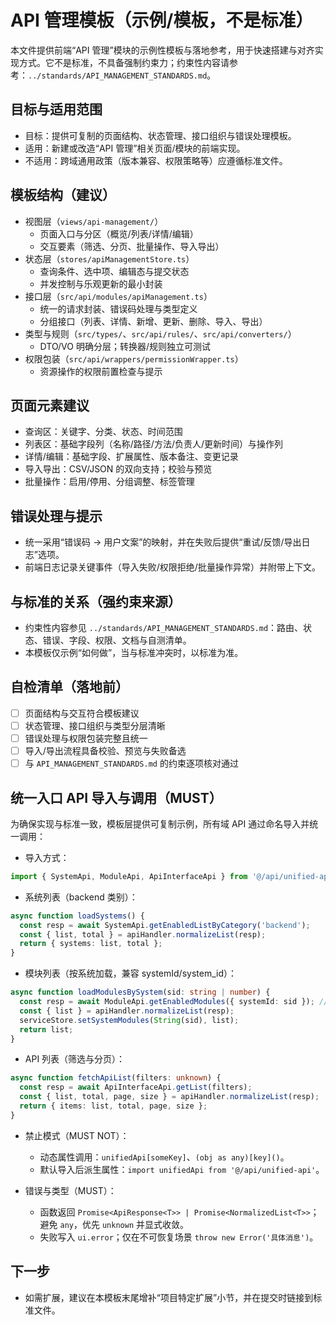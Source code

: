 # API 管理模板（示例/模板，不是标准）

本文件提供前端“API 管理”模块的示例性模板与落地参考，用于快速搭建与对齐实现方式。它不是标准，不具备强制约束力；约束性内容请参考：`../standards/API_MANAGEMENT_STANDARDS.md`。

## 目标与适用范围
- 目标：提供可复制的页面结构、状态管理、接口组织与错误处理模板。
- 适用：新建或改造“API 管理”相关页面/模块的前端实现。
- 不适用：跨域通用政策（版本兼容、权限策略等）应遵循标准文件。

## 模板结构（建议）
- 视图层（`views/api-management/`）
  - 页面入口与分区（概览/列表/详情/编辑）
  - 交互要素（筛选、分页、批量操作、导入导出）
- 状态层（`stores/apiManagementStore.ts`）
  - 查询条件、选中项、编辑态与提交状态
  - 并发控制与乐观更新的最小封装
- 接口层（`src/api/modules/apiManagement.ts`）
  - 统一的请求封装、错误码处理与类型定义
  - 分组接口（列表、详情、新增、更新、删除、导入、导出）
- 类型与规则（`src/types/`、`src/api/rules/`、`src/api/converters/`）
  - DTO/VO 明确分层；转换器/规则独立可测试
- 权限包装（`src/api/wrappers/permissionWrapper.ts`）
  - 资源操作的权限前置检查与提示

## 页面元素建议
- 查询区：关键字、分类、状态、时间范围
- 列表区：基础字段列（名称/路径/方法/负责人/更新时间）与操作列
- 详情/编辑：基础字段、扩展属性、版本备注、变更记录
- 导入导出：CSV/JSON 的双向支持；校验与预览
- 批量操作：启用/停用、分组调整、标签管理

## 错误处理与提示
- 统一采用“错误码 → 用户文案”的映射，并在失败后提供“重试/反馈/导出日志”选项。
- 前端日志记录关键事件（导入失败/权限拒绝/批量操作异常）并附带上下文。

## 与标准的关系（强约束来源）
- 约束性内容参见 `../standards/API_MANAGEMENT_STANDARDS.md`：路由、状态、错误、字段、权限、文档与自测清单。
- 本模板仅示例“如何做”，当与标准冲突时，以标准为准。

## 自检清单（落地前）
- [ ] 页面结构与交互符合模板建议
- [ ] 状态管理、接口组织与类型分层清晰
- [ ] 错误处理与权限包装完整且统一
- [ ] 导入/导出流程具备校验、预览与失败备选
- [ ] 与 `API_MANAGEMENT_STANDARDS.md` 的约束逐项核对通过

## 统一入口 API 导入与调用（MUST）

为确保实现与标准一致，模板层提供可复制示例，所有域 API 通过命名导入并统一调用：

- 导入方式：

```ts
import { SystemApi, ModuleApi, ApiInterfaceApi } from '@/api/unified-api';
```

- 系统列表（backend 类别）：

```ts
async function loadSystems() {
  const resp = await SystemApi.getEnabledListByCategory('backend');
  const { list, total } = apiHandler.normalizeList(resp);
  return { systems: list, total };
}
```

- 模块列表（按系统加载，兼容 systemId/system_id）：

```ts
async function loadModulesBySystem(sid: string | number) {
  const resp = await ModuleApi.getEnabledModules({ systemId: sid }); // 或 { system_id: sid }
  const { list } = apiHandler.normalizeList(resp);
  serviceStore.setSystemModules(String(sid), list);
  return list;
}
```

- API 列表（筛选与分页）：

```ts
async function fetchApiList(filters: unknown) {
  const resp = await ApiInterfaceApi.getList(filters);
  const { list, total, page, size } = apiHandler.normalizeList(resp);
  return { items: list, total, page, size };
}
```

- 禁止模式（MUST NOT）：
  - 动态属性调用：`unifiedApi[someKey]`、`(obj as any)[key]()`。
  - 默认导入后派生属性：`import unifiedApi from '@/api/unified-api'`。

- 错误与类型（MUST）：
  - 函数返回 `Promise<ApiResponse<T>> | Promise<NormalizedList<T>>`；避免 `any`，优先 `unknown` 并显式收敛。
  - 失败写入 `ui.error`；仅在不可恢复场景 `throw new Error('具体消息')`。

## 下一步
- 如需扩展，建议在本模板末尾增补“项目特定扩展”小节，并在提交时链接到标准文件。